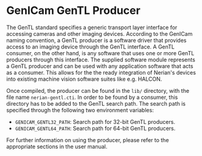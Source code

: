 GenICam GenTL Producer
======================

The GenTL standard specifies a generic transport layer interface for
accessing cameras and other imaging devices. According to the GenICam
naming convention, a GenTL producer is a software driver that provides
access to an imaging device through the GenTL interface. A GenTL
consumer, on the other hand, is any software that uses one or more
GenTL producers through this interface. The supplied software module
represents a GenTL producer and can be used with any application
software that acts as a consumer. This allows for the the ready
integration of Nerian's devices into existing machine vision software
suites like e.g. HALCON.

Once compiled, the producer can be found in the `lib/` directory, with
the file name `nerian-gentl.cti`. In order to be found by a consumer,
this directory has to be added to the GenTL search path. The search path
is specified through the following two environment variables:

* `GENICAM_GENTL32_PATH`: Search path for 32-bit GenTL producers.
* `GENICAM_GENTL64_PATH`: Search path for 64-bit GenTL producers.

For further information on using the producer, please refer to the
appropriate sections in the user manual.

